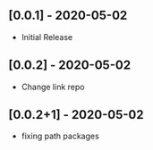 ## [0.0.1] - 2020-05-02

* Initial Release

## [0.0.2] - 2020-05-02

* Change link repo

## [0.0.2+1] - 2020-05-02

* fixing path packages